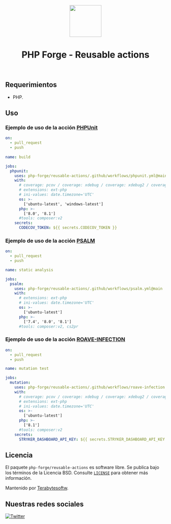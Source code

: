<p align="center">
    <a href="https://github.com/php-forge/reusable-actions" target="_blank">
        <img src="https://avatars.githubusercontent.com/u/103309199?s=400&u=ca3561c692f53ed7eb290d3bb226a2828741606f&v=4" height="100px">
    </a>
    <h1 align="center">PHP Forge - Reusable actions</h1>
    <br>
</p>

## Requerimientos

- PHP.

## Uso

### Ejemplo de uso de la acción [PHPUnit](https://github.com/sebastianbergmann/phpunit)

```yml
on:
  - pull_request
  - push
  
name: build

jobs:
  phpunit:
    uses: php-forge/reusable-actions/.github/workflows/phpunit.yml@main
    with:
      # coverage: pcov / coverage: xdebug / coverage: xdebug2 / coverage: none 
      # extensions: ext-php 
      # ini-values: date.timezone='UTC'      
      os: >-
        ['ubuntu-latest', 'windows-latest']
      php: >-
        ['8.0', '8.1']
      #tools: composer:v2 
    secrets:
      CODECOV_TOKEN: ${{ secrets.CODECOV_TOKEN }}
```

### Ejemplo de uso de la acción [PSALM](https://github.com/vimeo/psalm)

```yml
on:
  - pull_request
  - push

name: static analysis

jobs:
  psalm:
    uses: php-forge/reusable-actions/.github/workflows/psalm.yml@main
    with:
      # extensions: ext-php 
      # ini-values: date.timezone='UTC'       
      os: >-
        ['ubuntu-latest']
      php: >-
        ['7.4', '8.0', '8.1']
      #tools: composer:v2, cs2pr 
```

### Ejemplo de uso de la acción [ROAVE-INFECTION](https://github.com/roave/infection-static-analysis-plugin)

```yml
on:
  - pull_request
  - push

name: mutation test

jobs:
  mutation:
    uses: php-forge/reusable-actions/.github/workflows/roave-infection.yml@main
    with:
      # coverage: pcov / coverage: xdebug / coverage: xdebug2 / coverage: none 
      # extensions: ext-php
      # ini-values: date.timezone='UTC'   
      os: >-
        ['ubuntu-latest']
      php: >-
        ['8.1']
      #tools: composer:v2        
    secrets:
      STRYKER_DASHBOARD_API_KEY: ${{ secrets.STRYKER_DASHBOARD_API_KEY }}
```

## Licencia

El paquete `php-forge/reusable-actions` es software libre. Se publica bajo los términos de la Licencia BSD.
Consulte [`LICENSE`](./LICENSE.md) para obtener más información.

Mantenido por [Terabytesoftw](https://github.com/terabytesoftw).

## Nuestras redes sociales

[![Twitter](https://img.shields.io/badge/twitter-follow-1DA1F2?logo=twitter&logoColor=1DA1F2&labelColor=555555?style=flat)](https://twitter.com/PhpForge)
